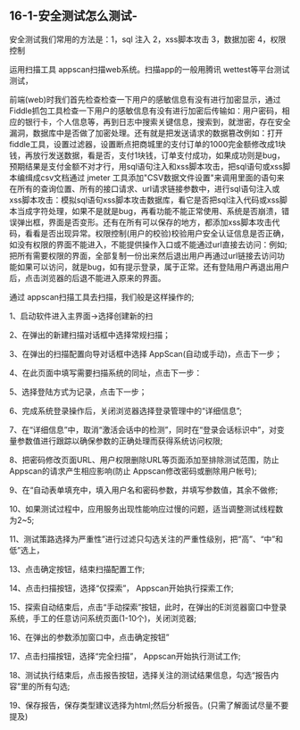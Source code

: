 ## 16-1-安全测试怎么测试-

安全测试我们常用的方法是：1，sql 注入  2，xss脚本攻击  3，数据加密  4，权限控制

运用扫描工具 appscan扫描web系统。扫描app的一般用腾讯 wettest等平台测试测试，

前端(web)时我们首先检查检查一下用户的感敏信息有没有进行加密显示，通过Fiddle抓包工具检查一下用户的感敏信息有没有进行加密后传输如：用户密码，相应的银行卡，个人信息等，再到日志中搜索关键信息，搜索到，就泄密，存在安全漏洞，数据库中是否做了加密处理。还有就是把发送请求的数据篡改例如：打开fiddle工具，设置过滤器，设置断点把商城里的支付订单的1000完金额修改成1块钱，再放行发送数据，看是否，支付1块钱，订单支付成功，如果成功则是bug，预期结果是支付金额不对才行，用sql语句注入和xss脚本攻击，把sql语句或xss脚本编缉成csv文档通过 jmeter 工具添加"CSV数据文件设置"来调用里面的语句来在所有的查询位置、所有的接口请求、url请求链接参数中，进行sql语句注入或xss脚本攻击：模拟sql语句xss脚本攻击数据库，看它是否把sql注入代码或xss脚本当成字符处理，如果不是就是bug，再看功能不能正常使用、系统是否崩溃，错误弹出框，界面是否变形。还有在所有可以保存的地方，都添加xss脚本攻击代码，看看是否出现异常。权限控制(用户的校验)校验用户安全认证信息是否正确，如没有权限的界面不能进入，不能提供操作入口或不能通过url直接去访问：例如;把所有需要权限的界面，全部复制一份出来然后退出用户再通过url链接去访问功能如果可以访问，就是bug，如有提示登录，属于正常。还有登陆用户再退出用户后，点击浏览器的后退不能进入原来的界面。

通过 appscan扫描工具去扫描，我们般是这样操作的;

1、启动软件进入主界面->选择创建新的扫

2、在弹出的新建扫描对话框中选择常规扫描；

3、在弹出的扫描配置向导对话框中选择 AppScan(自动或手动)，点击下一步；

4、在此页面中填写需要扫描系统的同址，点击下一步：

5、选择登陆方式为记录，点击下一步；

6、完成系统登录操作后，关闭浏览器选择登录管理中的“详细信息”;

7、在“详细信息”中，取消“激活会话中的检测”，同时在“登录会话标识中”，对变量参数值进行跟踪以确保参数的正确处理而获得系统访问权限;

8、把密码修改页面URL、用户权限删除URL等页面添加至排除测试范围，防止 Appscan的请求产生相应影响(防止 Appscan修改密码或删除用户帐号);

9、在“自动表单填充中，填入用户名和密码参数，并填写参数值，其余不做修;

10、如果测试过程中，应用服务出现性能响应过慢的问题，适当调整测试线程数为2~5;

11、测试策路选择为严重性”进行过滤只勾选关注的严重性级别，把“高”、“中”和低”选上，

13、点击确定按钮，结束扫描配置工作;

14、点击扫描按钮，选择“仅探索”， Appscan开始执行探索工作;

15、探索自动结束后，点击“手动探索”按钮，此时，在弹出的E浏览器窗口中登录系统，手工的任意访问系统页面(1-10个)，关闭浏览器;

16、在弹出的参数添加窗口中，点击确定按钮”

17、点击扫描按钮，选择“完全扫描”， Appscan开始执行测试工作;

18、测试执行结束后，点击报告按钮，选择关注的测试结果信息，勾选“报告内容”里的所有勾选;

19、保存报告，保存类型建议选择为html;然后分析报告。(只需了解面试尽量不要提及)
